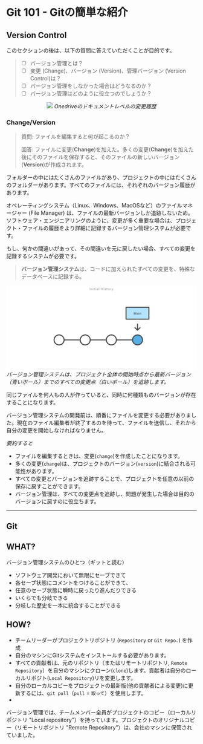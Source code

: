 # Git 101 - Gitの簡単な紹介

## Version Control

このセクションの後は、以下の質問に答えていただくことが目的です。

> - [ ] バージョン管理とは？
> - [ ] 変更 (Change)、バージョン (Version)、管理バージョン (Version Control)は？
> - [ ] バージョン管理をしなかった場合はどうなるのか？
> - [ ] バージョン管理はどのように役立つのでしょうか？

<p align="center">
<img src="https://winaero.com/blog/wp-content/uploads/2020/07/OneDrive-File-Version-History-menu-3.png" height="300" />
<em>Onedriveのドキュメントレベルの変更履歴</em>
</p>

### Change/Version

> 質問: ファイルを編集すると何が起こるのか？
>
> 回答: ファイルに変更(**Change**)を加えた。多くの変更(**Change**)を加えた後にそのファイルを保存すると、そのファイルの新しいバージョン(**Version**)が作成されます。

フォルダーの中にはたくさんのファイルがあり、プロジェクトの中にはたくさんのフォルダーがあります。すべてのファイルには、それぞれのバージョン履歴があります。

オペレーティングシステム（Linux、Windows、MacOSなど）のファイルマネージャー (File Manager) は、ファイルの最新バージョンしか追跡しないため。ソフトウェア・エンジニアリングのように、変更が多く重要な場合は、プロジェクト・ファイルの履歴をより詳細に記録するバージョン管理システムが必要です。

もし、何かの間違いがあって、その間違いを元に戻したい場合、すべての変更を記録するシステムが必要です。

> **バージョン管理システム**は、コードに加えられたすべての変更を、特殊なデータベースに記録する。

![Commit History](../assets/intro_commit-visual.svg) <em>バージョン管理システムは、プロジェクト全体の開始時点から最新バージョン（青いボール）までのすべての変更点（白いボール）を追跡します。</em>

同じファイルを何人もの人が作っていると、同時に何種類ものバージョンが存在することになります。

バージョン管理システムの開発前は、順番にファイルを変更する必要がありました。現在のファイル編集者が終了するのを待って、ファイルを送信し、それから自分の変更を開始しなければなりません。

*要約すると*

- ファイルを編集するときは、変更(`change`)を作成したことになります。
- 多くの変更(`change`)は、プロジェクトのバージョン(`version`)に結合される可能性があります。
- すべての変更とバージョンを追跡することで、プロジェクトを任意の以前の保存に戻すことができます。
- バージョン管理は、すべての変更点を追跡し、問題が発生した場合は目的のバージョンに戻すのに役立ちます。

---

## Git

## WHAT?

バージョン管理システムのひとつ（ギットと読む）

- ソフトウェア開発において無限にセーブできて
- 各セーブ状態にコメントをつけることができて、
- 任意のセーブ状態に瞬時に戻ったり進んだりできる
- いくらでも分岐できる
- 分岐した歴史を一本に統合することができる

## HOW?

- チームリーダーがプロジェクトリポジトリ (`Repository` or `Git Repo.`) を作成
- 自分のマシンにGitシステムをインストールする必要があります。
- すべての貢献者は、元のリポジトリ（またはリモートリポジトリ, `Remote Repository`）を自分のマシンにクローン(`clone`)します。貢献者は自分のローカルリポジト(`Local Repository`)リを変更します。
- 自分のローカルコピーをプロジェクトの最新版(他の貢献者による変更)に更新するには、`git pull`（`pull` = `取って`）を使用します。
-

バージョン管理では、チームメンバー全員がプロジェクトのコピー（ローカルリポジトリ "Local repository"）を持っています。プロジェクトのオリジナルコピー（リモートリポジトリ "Remote Repository"）は、会社のマシンに保管されていました。
